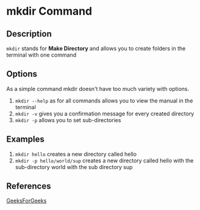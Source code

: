# mkdir Command

## Description
`mkdir` stands for **Make Directory** and allows you to create folders in the terminal with one command

## Options
As a simple command mkdir doesn't have too much variety with options.
1. `mkdir --help` as for all commands allows you to view the manual in the terminal
2. `mkdir -v` gives you a confirmation message for every created directory
3. `mkdir -p` allows you to set sub-directories

## Examples

1. `mkdir hello` creates a new directory called hello
2. `mkdir -p hello/world/sup` creates a new directory called hello with the sub-directory world with the sub directory sup

## References
[GeeksForGeeks](https://www.geeksforgeeks.org/linux-commands-cheat-sheet/)